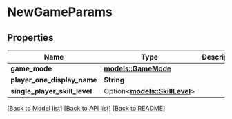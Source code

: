 # NewGameParams

## Properties

Name | Type | Description | Notes
------------ | ------------- | ------------- | -------------
**game_mode** | [**models::GameMode**](GameMode.md) |  | 
**player_one_display_name** | **String** |  | 
**single_player_skill_level** | Option<[**models::SkillLevel**](SkillLevel.md)> |  | [optional]

[[Back to Model list]](../README.md#documentation-for-models) [[Back to API list]](../README.md#documentation-for-api-endpoints) [[Back to README]](../README.md)


